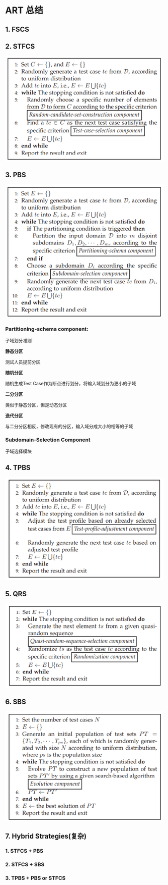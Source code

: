 # ART 总结

## 1. FSCS

## 2. STFCS

![image-20221128125554778](./assets/image-20221128125554778.png)

## 3. PBS

![image-20221128133025300](./assets/image-20221128133025300.png)

### Partitioning-schema component:

子域划分准则

**静态分区**

测试人员提前分区

**随机分区**

随机生成Test Case作为断点进行划分，将输入域划分为更小的子域

**二分分区**

类似于静态分区，但是动态分区

**迭代分区**

与二分分区相反，修改现有的分区，输入域分成大小的相等的子域

###  Subdomain-Selection Component

子域选择模块



## 4. TPBS

![image-20221128133151850](./assets/image-20221128133151850.png)

## 5. QRS

![image-20221128133212772](./assets/image-20221128133212772.png)

## 6. SBS

![image-20221128133233823](./assets/image-20221128133233823.png)

## 7.  Hybrid Strategies(复杂)

### 1.  STFCS + PBS

### 2. STFCS + SBS

### 3.  TPBS + PBS or STFCS